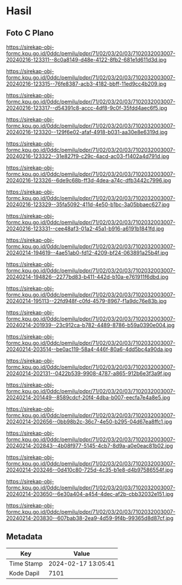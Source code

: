 # Hasil

## Foto C Plano

https://sirekap-obj-formc.kpu.go.id/0ddc/pemilu/pdpr/71/02/03/20/03/7102032003007-20240216-123311--8c0a8149-d48e-4122-8fb2-681e1d611d3d.jpg

https://sirekap-obj-formc.kpu.go.id/0ddc/pemilu/pdpr/71/02/03/20/03/7102032003007-20240216-123315--76fe8387-acb3-4182-bbff-11ed9cc4b209.jpg

https://sirekap-obj-formc.kpu.go.id/0ddc/pemilu/pdpr/71/02/03/20/03/7102032003007-20240216-123317--d54391c8-accc-4df8-9c0f-35fdd4aec6f5.jpg

https://sirekap-obj-formc.kpu.go.id/0ddc/pemilu/pdpr/71/02/03/20/03/7102032003007-20240216-123320--129f6e02-afaf-4918-b031-aa30e8e6319d.jpg

https://sirekap-obj-formc.kpu.go.id/0ddc/pemilu/pdpr/71/02/03/20/03/7102032003007-20240216-123322--31e827f9-c29c-4acd-ac03-f1402a4d791d.jpg

https://sirekap-obj-formc.kpu.go.id/0ddc/pemilu/pdpr/71/02/03/20/03/7102032003007-20240216-123326--6de9c68b-ff3d-4dea-a74c-dfb3442c7996.jpg

https://sirekap-obj-formc.kpu.go.id/0ddc/pemilu/pdpr/71/02/03/20/03/7102032003007-20240216-123329--35fa5092-411d-4e50-b1bc-3a05bbaec627.jpg

https://sirekap-obj-formc.kpu.go.id/0ddc/pemilu/pdpr/71/02/03/20/03/7102032003007-20240216-123331--cee48af3-01a2-45a1-b916-a6191b1841fd.jpg

https://sirekap-obj-formc.kpu.go.id/0ddc/pemilu/pdpr/71/02/03/20/03/7102032003007-20240214-194619--4ae51ab0-fd12-4209-bf24-063891a25b4f.jpg

https://sirekap-obj-formc.kpu.go.id/0ddc/pemilu/pdpr/71/02/03/20/03/7102032003007-20240214-194826--2277bd83-b411-442d-b10a-e761911f6dbd.jpg

https://sirekap-obj-formc.kpu.go.id/0ddc/pemilu/pdpr/71/02/03/20/03/7102032003007-20240214-195113--22fd948f-c0fd-4579-8967-f1a9dc76e83b.jpg

https://sirekap-obj-formc.kpu.go.id/0ddc/pemilu/pdpr/71/02/03/20/03/7102032003007-20240214-201939--23c912ca-b782-4489-8786-b59a0390e004.jpg

https://sirekap-obj-formc.kpu.go.id/0ddc/pemilu/pdpr/71/02/03/20/03/7102032003007-20240214-203514--be0ac119-58a4-446f-80a6-4dd5bc4a90da.jpg

https://sirekap-obj-formc.kpu.go.id/0ddc/pemilu/pdpr/71/02/03/20/03/7102032003007-20240214-202131--0422b539-9908-4787-a865-912b6e3f3a9f.jpg

https://sirekap-obj-formc.kpu.go.id/0ddc/pemilu/pdpr/71/02/03/20/03/7102032003007-20240214-201449--8589cdcf-20f4-4dba-b007-eecfa7e4a8e5.jpg

https://sirekap-obj-formc.kpu.go.id/0ddc/pemilu/pdpr/71/02/03/20/03/7102032003007-20240214-202656--0bb98b2c-36c7-4e50-b295-04d67ea8ffc1.jpg

https://sirekap-obj-formc.kpu.go.id/0ddc/pemilu/pdpr/71/02/03/20/03/7102032003007-20240214-202843--4b08f977-5145-4cb7-8d9a-a0e0eac81b02.jpg

https://sirekap-obj-formc.kpu.go.id/0ddc/pemilu/pdpr/71/02/03/20/03/7102032003007-20240214-203246--0d410c80-725d-4c35-b1e8-d4b97586554f.jpg

https://sirekap-obj-formc.kpu.go.id/0ddc/pemilu/pdpr/71/02/03/20/03/7102032003007-20240214-203650--6e30a404-a454-4dec-af2b-cbb32032e151.jpg

https://sirekap-obj-formc.kpu.go.id/0ddc/pemilu/pdpr/71/02/03/20/03/7102032003007-20240214-203830--607bab38-2ea9-4d59-9f4b-99365d8d87cf.jpg


## Metadata

| Key        | Value               |
| ---------- | ------------------- |
| Time Stamp | 2024-02-17 13:05:41 |
| Kode Dapil | 7101                |



